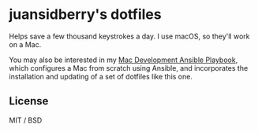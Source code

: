 # juansidberry's dotfiles

Helps save a few thousand keystrokes a day. I use macOS, so they'll work on a Mac.

You may also be interested in my [Mac Development Ansible Playbook](https://github.com/geerlingguy/mac-dev-playbook), which configures a Mac from scratch using Ansible, and incorporates the installation and updating of a set of dotfiles like this one.

## License

MIT / BSD
